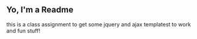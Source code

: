 ## Yo, I'm a Readme

this is a class assignment to get some jquery and ajax templatest to work and fun stuff!
